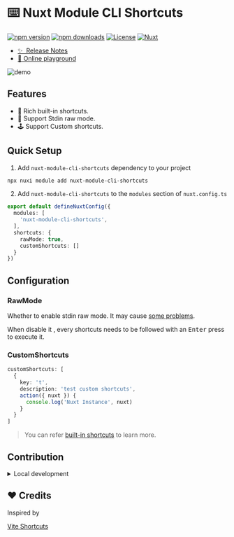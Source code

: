 # ⌨️ Nuxt Module CLI Shortcuts

[![npm version][npm-version-src]][npm-version-href]
[![npm downloads][npm-downloads-src]][npm-downloads-href]
[![License][license-src]][license-href]
[![Nuxt][nuxt-src]][nuxt-href]

- [✨ &nbsp;Release Notes](/CHANGELOG.md)
- [🏀 Online playground](https://stackblitz.com/github/yuyinws/nuxt-module-cli-shortcuts?file=playground%2Fapp.vue)

![demo](https://cdn.jsdelivr.net/gh/yuyinws/static@master/2024/05/upgit_20240516_1715852704.gif)

## Features

<!-- Highlight some of the features your module provide here -->

- 🚠 Rich built-in shortcuts.
- 🔧 Support Stdin raw mode.
- 🕹️ Support Custom shortcuts.

## Quick Setup

1. Add `nuxt-module-cli-shortcuts` dependency to your project

```bash
npx nuxi module add nuxt-module-cli-shortcuts
```

2. Add `nuxt-module-cli-shortcuts` to the `modules` section of `nuxt.config.ts`

```ts
export default defineNuxtConfig({
  modules: [
    'nuxt-module-cli-shortcuts',
  ],
  shortcuts: {
    rawMode: true,
    customShortcuts: []
  }
})
```

## Configuration

### RawMode

Whether to enable stdin raw mode. It may cause [some problems](https://github.com/vitejs/vite/pull/14342).

When disable it , every shortcuts needs to be followed with an <kbd>Enter</kbd> press to execute it.

### CustomShortcuts

```ts
customShortcuts: [
  {
    key: 't',
    description: 'test custom shortcuts',
    action({ nuxt }) {
      console.log('Nuxt Instance', nuxt)
    }
  }
]
```

> You can refer [built-in shortcuts](https://github.com/yuyinws/nuxt-module-cli-shortcuts/blob/main/src/builtin.ts) to learn more.

## Contribution

<details>
  <summary>Local development</summary>

  ```bash
  # Install dependencies
  npm install

  # Generate type stubs
  npm run dev:prepare

  # Develop with the playground
  npm run dev

  # Build the playground
  npm run dev:build

  # Run ESLint
  npm run lint

  # Run Vitest
  npm run test
  npm run test:watch

  # Release new version
  npm run release
  ```

</details>

<!-- Badges -->
[npm-version-src]: https://img.shields.io/npm/v/nuxt-module-cli-shortcuts/latest.svg?style=flat&colorA=020420&colorB=00DC82
[npm-version-href]: https://npmjs.com/package/nuxt-module-cli-shortcuts

[npm-downloads-src]: https://img.shields.io/npm/dm/nuxt-module-cli-shortcuts.svg?style=flat&colorA=020420&colorB=00DC82
[npm-downloads-href]: https://npmjs.com/package/nuxt-module-cli-shortcuts

[license-src]: https://img.shields.io/npm/l/nuxt-module-cli-shortcuts.svg?style=flat&colorA=020420&colorB=00DC82
[license-href]: https://npmjs.com/package/nuxt-module-cli-shortcuts

[nuxt-src]: https://img.shields.io/badge/Nuxt-020420?logo=nuxt.js
[nuxt-href]: https://nuxt.com

## ❤️ Credits

Inspired by

[Vite Shortcuts](https://github.com/vitejs/vite/blob/main/packages/vite/src/node/shortcuts.ts)

